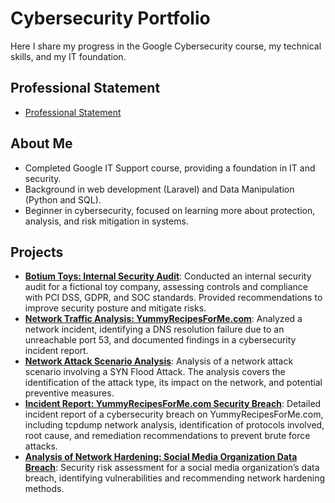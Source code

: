 # Cybersecurity Portfolio

Here I share my progress in the Google Cybersecurity course, my technical skills, and my IT foundation.

## Professional Statement
- [Professional Statement](professional_statement.md)

## About Me
- Completed Google IT Support course, providing a foundation in IT and security.
- Background in web development (Laravel) and Data Manipulation (Python and SQL).
- Beginner in cybersecurity, focused on learning more about protection, analysis, and risk mitigation in systems.

## Projects
- **[Botium Toys: Internal Security Audit](botium_toys_securit_audit.md)**: Conducted an internal security audit for a fictional toy company, assessing controls and compliance with PCI DSS, GDPR, and SOC standards. Provided recommendations to improve security posture and mitigate risks.
- **[Network Traffic Analysis: YummyRecipesForMe.com](network_traffic_analysis_yummyrecipes.md)**: Analyzed a network incident, identifying a DNS resolution failure due to an unreachable port 53, and documented findings in a cybersecurity incident report.
- **[Network Attack Scenario Analysis](network_attack_scenario.md)**: Analysis of a network attack scenario involving a SYN Flood Attack. The analysis covers the identification of the attack type, its impact on the network, and potential preventive measures.
- **[Incident Report: YummyRecipesForMe.com Security Breach](yummyrecipesforme-incident-report.md)**: Detailed incident report of a cybersecurity breach on YummyRecipesForMe.com, including tcpdump network analysis, identification of protocols involved, root cause, and remediation recommendations to prevent brute force attacks.
- **[Analysis of Network Hardening: Social Media Organization Data Breach](socialmedia-security-assessment.md)**: Security risk assessment for a social media organization’s data breach, identifying vulnerabilities and recommending network hardening methods.
